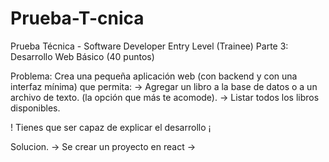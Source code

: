 # Prueba-T-cnica
Prueba Técnica - Software Developer Entry Level (Trainee)
Parte 3: Desarrollo Web Básico (40 puntos)

Problema:
Crea una pequeña aplicación web (con backend y con una interfaz mínima) que permita:
    -> Agregar un libro a la base de datos o a un archivo de texto. (la opción que más te
    acomode).
    ->  Listar todos los libros disponibles.

! Tienes que ser capaz de explicar el desarrollo ¡

Solucion.
-> Se crear un proyecto en react
-> 